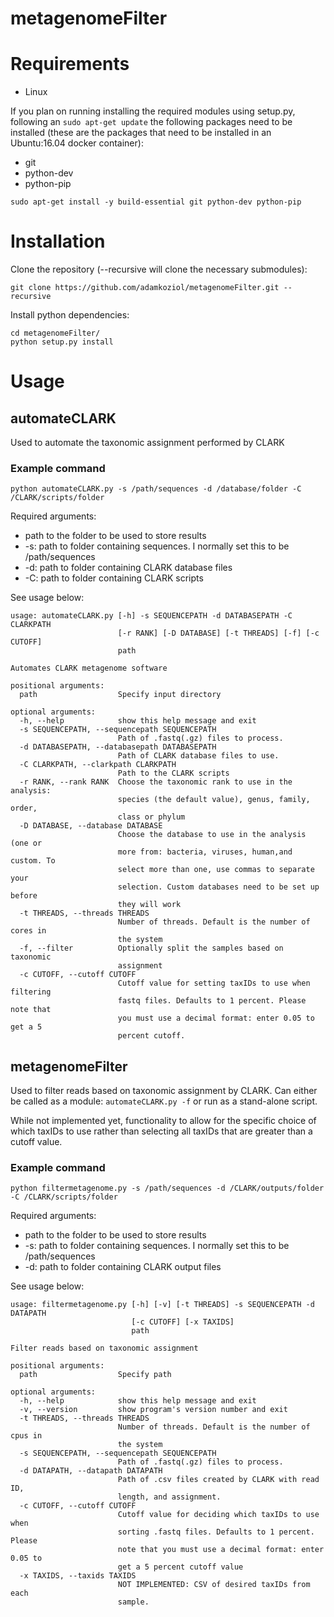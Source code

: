 # metagenomeFilter

# Requirements

* Linux

If you plan on running installing the required modules using setup.py, following an `sudo apt-get update` 
the following packages need to be installed (these are the packages that need to be installed in an Ubuntu:16.04
docker container):

* git
* python-dev
* python-pip

`sudo apt-get install -y build-essential git python-dev python-pip` 

# Installation

Clone the repository (--recursive will clone the necessary submodules):

`git clone https://github.com/adamkoziol/metagenomeFilter.git --recursive`

Install python dependencies:

	
```
cd metagenomeFilter/
python setup.py install
```

# Usage
## automateCLARK

Used to automate the taxonomic assignment performed by CLARK

### Example command

`python automateCLARK.py -s /path/sequences -d /database/folder -C /CLARK/scripts/folder`

Required arguments:

* path to the folder to be used to store results
* -s: path to folder containing sequences. I normally set this to be /path/sequences
* -d: path to folder containing CLARK database files
* -C: path to folder containing CLARK scripts

See usage below:

```
usage: automateCLARK.py [-h] -s SEQUENCEPATH -d DATABASEPATH -C CLARKPATH
                        [-r RANK] [-D DATABASE] [-t THREADS] [-f] [-c CUTOFF]
                        path

Automates CLARK metagenome software

positional arguments:
  path                  Specify input directory

optional arguments:
  -h, --help            show this help message and exit
  -s SEQUENCEPATH, --sequencepath SEQUENCEPATH
                        Path of .fastq(.gz) files to process.
  -d DATABASEPATH, --databasepath DATABASEPATH
                        Path of CLARK database files to use.
  -C CLARKPATH, --clarkpath CLARKPATH
                        Path to the CLARK scripts
  -r RANK, --rank RANK  Choose the taxonomic rank to use in the analysis:
                        species (the default value), genus, family, order,
                        class or phylum
  -D DATABASE, --database DATABASE
                        Choose the database to use in the analysis (one or
                        more from: bacteria, viruses, human,and custom. To
                        select more than one, use commas to separate your
                        selection. Custom databases need to be set up before
                        they will work
  -t THREADS, --threads THREADS
                        Number of threads. Default is the number of cores in
                        the system
  -f, --filter          Optionally split the samples based on taxonomic
                        assignment
  -c CUTOFF, --cutoff CUTOFF
                        Cutoff value for setting taxIDs to use when filtering
                        fastq files. Defaults to 1 percent. Please note that
                        you must use a decimal format: enter 0.05 to get a 5
                        percent cutoff.
```

## metagenomeFilter

Used to filter reads based on taxonomic assignment by CLARK. Can either
be called as a module: `automateCLARK.py -f` or run as a stand-alone script.

While not implemented yet, functionality to allow for the specific choice of which taxIDs to
use rather than selecting all taxIDs that are greater than a cutoff value.

### Example command

`python filtermetagenome.py -s /path/sequences -d /CLARK/outputs/folder -C /CLARK/scripts/folder`

Required arguments:

* path to the folder to be used to store results
* -s: path to folder containing sequences. I normally set this to be /path/sequences
* -d: path to folder containing CLARK output files

See usage below:

```
usage: filtermetagenome.py [-h] [-v] [-t THREADS] -s SEQUENCEPATH -d DATAPATH
                           [-c CUTOFF] [-x TAXIDS]
                           path

Filter reads based on taxonomic assignment

positional arguments:
  path                  Specify path

optional arguments:
  -h, --help            show this help message and exit
  -v, --version         show program's version number and exit
  -t THREADS, --threads THREADS
                        Number of threads. Default is the number of cpus in
                        the system
  -s SEQUENCEPATH, --sequencepath SEQUENCEPATH
                        Path of .fastq(.gz) files to process.
  -d DATAPATH, --datapath DATAPATH
                        Path of .csv files created by CLARK with read ID,
                        length, and assignment.
  -c CUTOFF, --cutoff CUTOFF
                        Cutoff value for deciding which taxIDs to use when
                        sorting .fastq files. Defaults to 1 percent. Please
                        note that you must use a decimal format: enter 0.05 to
                        get a 5 percent cutoff value
  -x TAXIDS, --taxids TAXIDS
                        NOT IMPLEMENTED: CSV of desired taxIDs from each
                        sample.
```